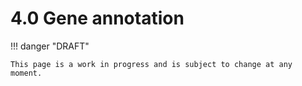 # 4.0 Gene annotation

!!! danger "DRAFT"

    This page is a work in progress and is subject to change at any moment.
